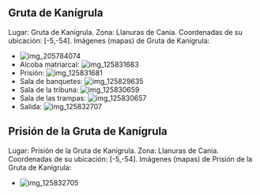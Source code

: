 ## Gruta de Kanígrula
Lugar: Gruta de Kanígrula.
Zona: Llanuras de Cania.
Coordenadas de su ubicación: [-5,-54].
Imágenes (mapas) de Gruta de Kanígrula:
- ![img_205784074](https://media.discordapp.net/attachments/1115311447145193482/1115347757364953098/205784074.jpg)
- Alcoba matriarcal: ![img_125831683](https://media.discordapp.net/attachments/1115311447145193482/1115322063067021423/125831683.jpg)
- Prisión: ![img_125831681](https://media.discordapp.net/attachments/1115311447145193482/1115322059996799076/125831681.jpg)
- Sala de banquetes: ![img_125829635](https://media.discordapp.net/attachments/1115311447145193482/1115322035774701650/125829635.jpg)
- Sala de la tribuna: ![img_125830659](https://media.discordapp.net/attachments/1115311447145193482/1115322039268548639/125830659.jpg)
- Sala de las trampas: ![img_125830657](https://media.discordapp.net/attachments/1115311447145193482/1115322037582442566/125830657.jpg)
- Salida: ![img_125832707](https://media.discordapp.net/attachments/1115311447145193482/1115322066925797396/125832707.jpg)

## Prisión de la Gruta de Kanígrula
Lugar: Prisión de la Gruta de Kanígrula.
Zona: Llanuras de Cania.
Coordenadas de su ubicación: [-5,-54].
Imágenes (mapas) de Prisión de la Gruta de Kanígrula:
- ![img_125832705](https://media.discordapp.net/attachments/1115311447145193482/1115322064841216060/125832705.jpg)